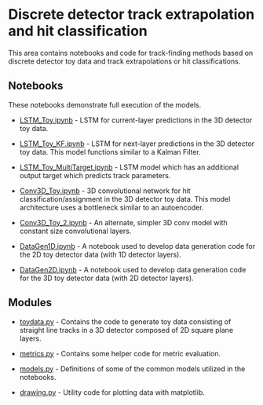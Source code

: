 # Discrete detector track extrapolation and hit classification

This area contains notebooks and code for track-finding methods based
on discrete detector toy data and track extrapolations or hit classifications.

## Notebooks

These notebooks demonstrate full execution of the models.

* [LSTM_Toy.ipynb](LSTM_Toy.ipynb) - LSTM for current-layer predictions in the
  3D detector toy data.

* [LSTM_Toy_KF.ipynb](LSTM_Toy_KF.ipynb) - LSTM for next-layer predictions in
  the 3D detector toy data. This model functions similar to a Kalman Filter.

* [LSTM_Toy_MultiTarget.ipynb](LSTM_Toy_MultiTarget.ipynb) - LSTM model which
  has an additional output target which predicts track parameters.

* [Conv3D_Toy.ipynb](Conv3D_Toy.ipynb) - 3D convolutional network for hit
  classification/assignment in the 3D detector toy data. This model architecture
  uses a bottleneck similar to an autoencoder.

* [Conv3D_Toy_2.ipynb](Conv3D_Toy_2.ipynb) - An alternate, simpler 3D conv
  model with constant size convolutional layers.

* [DataGen1D.ipynb](DataGen1D.ipynb) - A notebook used to develop data
  generation code for the 2D toy detector data (with 1D detector layers).

* [DataGen2D.ipynb](DataGen2D.ipynb) - A notebook used to develop data
  generation code for the 3D toy detector data (with 2D detector layers).

## Modules

* [toydata.py](toydata.py) - Contains the code to generate toy data consisting
  of straight line tracks in a 3D detector composed of 2D square plane layers.

* [metrics.py](metrics.py) - Contains some helper code for metric evaluation.

* [models.py](models.py) - Definitions of some of the common models utilized in
  the notebooks.

* [drawing.py](drawing.py) - Utility code for plotting data with matplotlib.
